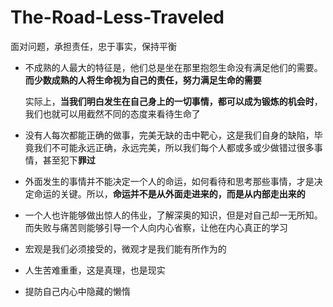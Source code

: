 # The-Road-Less-Traveled

面对问题，承担责任，忠于事实，保持平衡



* 不成熟的人最大的特征是，他们总是坐在那里抱怨生命没有满足他们的需要。**而少数成熟的人将生命视为自己的责任，努力满足生命的需要**

  实际上，**当我们明白发生在自己身上的一切事情，都可以成为锻炼的机会时**，我们也就可以用截然不同的态度来看待生命了

* 没有人每次都能正确的做事，完美无缺的击中靶心，这是我们自身的缺陷，毕竟我们不可能永远正确，永远完美，所以我们每个人都或多或少做错过很多事情，甚至犯下**罪过**

* 外面发生的事情并不能决定一个人的命运，如何看待和思考那些事情，才是决定命运的关键。所以，**命运并不是从外面走进来的，而是从内部走出来的**

* 一个人也许能够做出惊人的伟业，了解深奥的知识，但是对自己却一无所知。而失败与痛苦则能够引导一个人向内心省察，让他在内心真正的学习

* 宏观是我们必须接受的，微观才是我们能有所作为的

* 人生苦难重重，这是真理，也是现实

* 提防自己内心中隐藏的懒惰